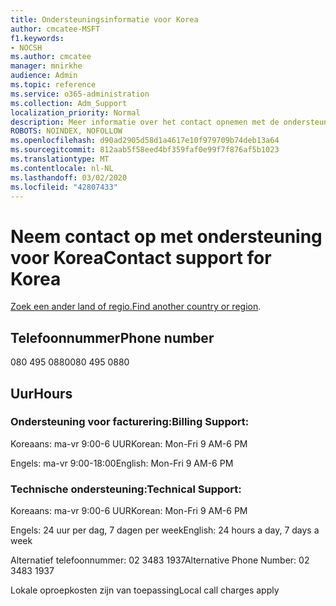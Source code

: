 ```yaml
---
title: Ondersteuningsinformatie voor Korea
author: cmcatee-MSFT
f1.keywords:
- NOCSH
ms.author: cmcatee
manager: mnirkhe
audience: Admin
ms.topic: reference
ms.service: o365-administration
ms.collection: Adm_Support
localization_priority: Normal
description: Meer informatie over het contact opnemen met de ondersteuning van uw land of regio.
ROBOTS: NOINDEX, NOFOLLOW
ms.openlocfilehash: d90ad2905d58d1a4617e10f979709b74deb13a64
ms.sourcegitcommit: 812aab5f58eed4bf359faf0e99f7f876af5b1023
ms.translationtype: MT
ms.contentlocale: nl-NL
ms.lasthandoff: 03/02/2020
ms.locfileid: "42807433"
---
```

# <a name="contact-support-for-korea"></a><span data-ttu-id="c282f-103">Neem contact op met ondersteuning voor Korea</span><span class="sxs-lookup"><span data-stu-id="c282f-103">Contact support for Korea</span></span>

<span data-ttu-id="c282f-104">[Zoek een ander land of regio.](../contact-support-for-business-products.md)</span><span class="sxs-lookup"><span data-stu-id="c282f-104">[Find another country or region](../contact-support-for-business-products.md).</span></span>

## <a name="phone-number"></a><span data-ttu-id="c282f-105">Telefoonnummer</span><span class="sxs-lookup"><span data-stu-id="c282f-105">Phone number</span></span>
<span data-ttu-id="c282f-106">080 495 0880</span><span class="sxs-lookup"><span data-stu-id="c282f-106">080 495 0880</span></span>

## <a name="hours"></a><span data-ttu-id="c282f-107">Uur</span><span class="sxs-lookup"><span data-stu-id="c282f-107">Hours</span></span>
### <a name="billing-support"></a><span data-ttu-id="c282f-108">Ondersteuning voor facturering:</span><span class="sxs-lookup"><span data-stu-id="c282f-108">Billing Support:</span></span>

<span data-ttu-id="c282f-109">Koreaans: ma-vr 9:00-6 UUR</span><span class="sxs-lookup"><span data-stu-id="c282f-109">Korean: Mon-Fri 9 AM-6 PM</span></span>

<span data-ttu-id="c282f-110">Engels: ma-vr 9:00-18:00</span><span class="sxs-lookup"><span data-stu-id="c282f-110">English: Mon-Fri 9 AM-6 PM</span></span>

### <a name="technical-support"></a><span data-ttu-id="c282f-111">Technische ondersteuning:</span><span class="sxs-lookup"><span data-stu-id="c282f-111">Technical Support:</span></span>

<span data-ttu-id="c282f-112">Koreaans: ma-vr 9:00-6 UUR</span><span class="sxs-lookup"><span data-stu-id="c282f-112">Korean: Mon-Fri 9 AM-6 PM</span></span>

<span data-ttu-id="c282f-113">Engels: 24 uur per dag, 7 dagen per week</span><span class="sxs-lookup"><span data-stu-id="c282f-113">English: 24 hours a day, 7 days a week</span></span>

<span data-ttu-id="c282f-114">Alternatief telefoonnummer: 02 3483 1937</span><span class="sxs-lookup"><span data-stu-id="c282f-114">Alternative Phone Number: 02 3483 1937</span></span>

<span data-ttu-id="c282f-115">Lokale oproepkosten zijn van toepassing</span><span class="sxs-lookup"><span data-stu-id="c282f-115">Local call charges apply</span></span>
